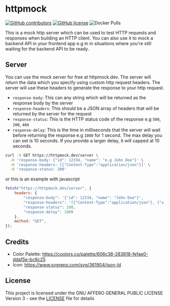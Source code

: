 httpmock
========

[![GitHub contributors](https://img.shields.io/github/contributors/NdoleStudio/httpmock)](https://github.com/NdoleStudio/httpmock/graphs/contributors)
[![GitHub license](https://img.shields.io/github/license/NdoleStudio/httpmock?color=brightgreen)](https://github.com/NdoleStudio/httpmock/blob/master/LICENSE)
![Docker Pulls](https://img.shields.io/docker/pulls/ndolestudio/httpmock)


This is a mock http server which can be used to test HTTP requests and responses when building an HTTP client.
You can also use it to mock a backend API in your frontend app e.g in in situations where you're still waiting for the
backend API to be ready.

## Server

You can use the mock server for free at httpmock.dev. The server will return the data which you specify using custom http request headers.
The server will use these headers to generate the response to your http request.

- `response-body`: This can any string which will be returned as the response body by the server
- `response-headers`: This should be a JSON array of headers that will be returned by the server for the request
- `response-status`: This is the HTTP status code of the response e.g `500`, `200`, `404`
- `response-delay`: This is the time in milliseconds that the server will wait before returning the response e.g `1000` for 1 second. The max delay you can set is 10 seconds. If you provide a larger delay, it will capped at 10 seconds.


```bash
curl -X GET https://httpmock.dev/server \
  -H 'response-body: {"id": 12334, "name": "e.g John Doe"}' \
  -H 'response-headers: [{"Content-Type":"application/json"}]' \
  -H 'response-status: 200'
```

or this is an example with javascript

```js
fetch("https://httpmock.dev/server", {
    headers: {
        "response-body": '{"id": 12334, "name": "John Doe"}',
        "response-headers": '[{"Content-Type":"application/json"}, {"x-request-id":"dea576ed-ba18-4dd3-baa7-7c865c14b444"}]',
        "response-status": 200,
        "response-delay": 1000
    },
    method: "GET",
});
```


## Credits

- Color Palette: https://coolors.co/palette/606c38-283618-fefae0-dda15e-bc6c25
- Icon: https://www.svgrepo.com/svg/361904/json-ld


## License

This project is licensed under the GNU AFFERO GENERAL PUBLIC LICENSE Version 3 - see the [LICENSE](LICENSE) file for details
